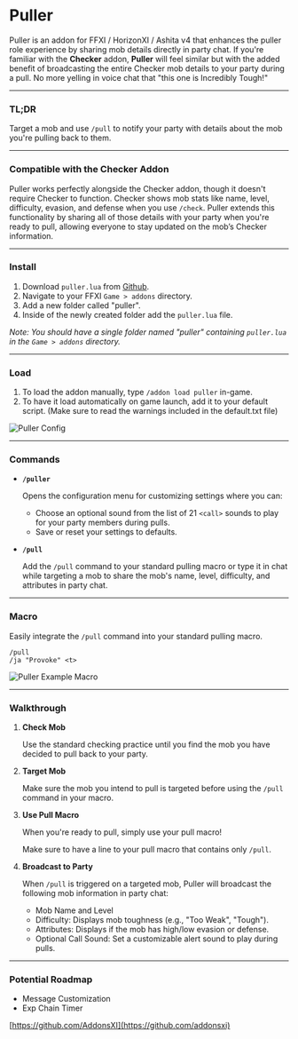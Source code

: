 # Puller

Puller is an addon for FFXI / HorizonXI / Ashita v4 that enhances the puller role experience by sharing mob details directly in party chat. If you're familiar with the **Checker** addon, **Puller** will feel similar but with the added benefit of broadcasting the entire Checker mob details to your party during a pull. No more yelling in voice chat that "this one is Incredibly Tough!"

---

### TL;DR

Target a mob and use `/pull` to notify your party with details about the mob you're pulling back to them.

---

### Compatible with the Checker Addon

Puller works perfectly alongside the Checker addon, though it doesn't require Checker to function. Checker shows mob stats like name, level, difficulty, evasion, and defense when you use `/check`. Puller extends this functionality by sharing all of those details with your party when you're ready to pull, allowing everyone to stay updated on the mob’s Checker information.

---

### Install

1. Download `puller.lua` from [Github](https://github.com/AddonsXI/Puller/blob/main/puller.lua).
2. Navigate to your FFXI `Game > addons` directory.
3. Add a new folder called "puller".
4. Inside of the newly created folder add the `puller.lua` file.

*Note: You should have a single folder named "puller" containing `puller.lua` in the `Game > addons` directory.*

---

### Load

1. To load the addon manually, type `/addon load puller` in-game.
2. To have it load automatically on game launch, add it to your default script. (Make sure to read the warnings included in the default.txt file)

![Puller Config](https://i.imgur.com/OoeejbM.png)

---

### Commands

- **`/puller`**  

  Opens the configuration menu for customizing settings where you can:
  - Choose an optional sound from the list of 21 `<call>` sounds to play for your party members during pulls.
  - Save or reset your settings to defaults.
  
- **`/pull`**  

  Add the `/pull` command to your standard pulling macro or type it in chat while targeting a mob to share the mob's name, level, difficulty, and attributes in party chat.
  
---

### Macro

Easily integrate the `/pull` command into your standard pulling macro.

```
/pull
/ja "Provoke" <t>
```

![Puller Example Macro](https://i.imgur.com/ySesqht.png)

---

### Walkthrough

1. **Check Mob** 

    Use the standard checking practice until you find the mob you have decided to pull back to your party.

2. **Target Mob** 

   Make sure the mob you intend to pull is targeted before using the `/pull` command in your macro.

3. **Use Pull Macro**  

   When you're ready to pull, simply use your pull macro!

   Make sure to have a line to your pull macro that contains only `/pull`.

4. **Broadcast to Party**  

   When `/pull` is triggered on a targeted mob, Puller will broadcast the following mob information in party chat:

    - Mob Name and Level
    - Difficulty: Displays mob toughness (e.g., "Too Weak", "Tough").
    - Attributes: Displays if the mob has high/low evasion or defense.
    - Optional Call Sound: Set a customizable alert sound to play during pulls.

---

### Potential Roadmap
- Message Customization
- Exp Chain Timer

[https://github.com/AddonsXI](https://github.com/addonsxi)
